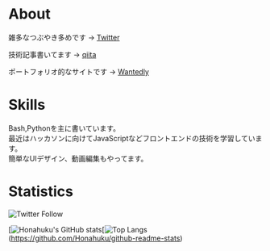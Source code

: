 # About

雑多なつぶやき多めです → [Twitter](https://twitter.com/yosuke_yamakawa)

技術記事書いてます → [qiita](https://qiita.com/honahuku)

ポートフォリオ的なサイトです → [Wantedly](https://www.wantedly.com/id/yosuke_yamakawa)

# Skills

Bash,Pythonを主に書いています。<br>
最近はハッカソンに向けてJavaScriptなどフロントエンドの技術を学習しています。<br>
簡単なUIデザイン、動画編集もやってます。<br>

# Statistics
![Twitter Follow](https://img.shields.io/twitter/follow/yosuke_yamakawa?style=social)

[![Honahuku's GitHub stats](https://github-readme-stats.vercel.app/api?username=Honahuku&border_color=2e4058)[![Top Langs](https://github-readme-stats.vercel.app/api/top-langs/?username=anuraghazra)(https://github.com/Honahuku/github-readme-stats)
